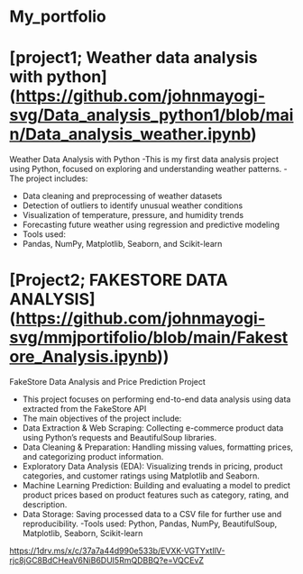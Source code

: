 # **My_portfolio**

# [project1; Weather data analysis with python] (https://github.com/johnmayogi-svg/Data_analysis_python1/blob/main/Data_analysis_weather.ipynb)
 Weather Data Analysis with Python
 -This is my first data analysis project using Python, focused on exploring and understanding weather patterns.
 -The project includes:
  - Data cleaning and preprocessing of weather datasets
  - Detection of outliers to identify unusual weather conditions
  - Visualization of temperature, pressure, and humidity trends
  - Forecasting future weather using regression and predictive modeling
- Tools used: 
 - Pandas, NumPy, Matplotlib, Seaborn, and Scikit-learn

# [Project2; FAKESTORE DATA ANALYSIS] (https://github.com/johnmayogi-svg/mmjportifolio/blob/main/Fakestore_Analysis.ipynb))
FakeStore Data Analysis and Price Prediction Project
- This project focuses on performing end-to-end data analysis using data extracted from the FakeStore API
 - The main objectives of the project include:
 - Data Extraction & Web Scraping: Collecting e-commerce product data using Python’s requests and BeautifulSoup libraries.
 - Data Cleaning & Preparation: Handling missing values, formatting prices, and categorizing product information.
 - Exploratory Data Analysis (EDA): Visualizing trends in pricing, product categories, and customer ratings using Matplotlib and Seaborn.
 - Machine Learning Prediction: Building and evaluating a model to predict product prices based on product features such as category, rating, and description.
 - Data Storage: Saving processed data to a CSV file for further use and reproducibility.
-Tools used: 
Python, Pandas, NumPy, BeautifulSoup, Matplotlib, Seaborn, Scikit-learn


https://1drv.ms/x/c/37a7a44d990e533b/EVXK-VGTYxtIlV-rjc8jGC8BdCHeaV6NiB6DUI5RmQDBBQ?e=VQCEvZ
